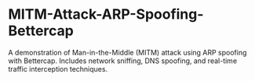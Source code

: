 # MITM-Attack-ARP-Spoofing-Bettercap
A demonstration of Man-in-the-Middle (MITM) attack using ARP spoofing with Bettercap. Includes network sniffing, DNS spoofing, and real-time traffic interception techniques.
